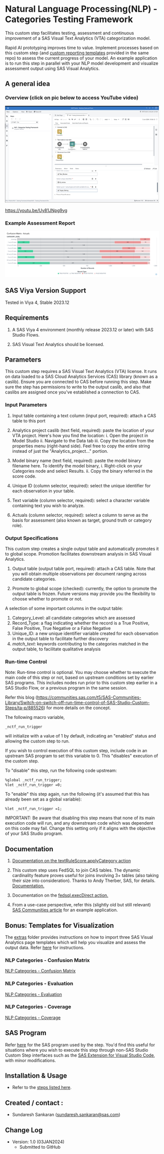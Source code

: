 # Natural Language Processing(NLP) - Categories Testing Framework

This custom step facilitates testing, assessment and continuous improvement of a SAS Visual Text Analytics (VTA) categorization model. 

Rapid AI prototyping improves time to value.  Implement processes based on this custom step (and [custom reporting templates](./extras/Import%20Report%20Templates.md) provided in the same repo) to assess the current progress of your model.  An example application is to run this step in parallel with your NLP model development and visualize assessment output using SAS Visual Analytics.

## A general idea 

### Overview (click on pic below to access YouTube video)

[![NLP - Categories Testing Framework](./img/NLP%20-%20Categories%20Testing%20Framework.png)](https://youtu.be/Uy81JNpg9vg)

https://youtu.be/Uy81JNpg9vg

### Example Assessment Report
![Example Report](./img/Example%20assessment%20Report.png)

## SAS Viya Version Support
Tested in Viya 4, Stable 2023.12

## Requirements

1. A SAS Viya 4 environment (monthly release 2023.12 or later) with SAS Studio Flows.

2. SAS Visual Text Analytics should be licensed.

## Parameters

This custom step requires a SAS Visual Text Analytics (VTA) license. It runs on data loaded to a SAS Cloud Analytics Services (CAS) library (known as a caslib). Ensure you are connected to CAS before running this step. Make sure the step has permissions to write to the output caslib, and also that caslibs are assigned once you've established a connection to CAS.

### Input Parameters

1. Input table containing a text column (input port, required): attach a CAS table to this port

2. Analytics project caslib (text field, required):  paste the location of your VTA project.  Here's how you find the location:
   i.   Open the project in Model Studio 
   ii.  Navigate to the Data tab
   iii. Copy the location from the properties menu (right-hand side).  Feel free to copy the entire string instead of just the \"Analytics_project...\" portion.

3. Model binary name (text field, required): paste the model binary filename here.  To identify the model binary, 
   i. Right-click on your Categories node and select Results.
  ii. Copy the binary referred in the score code.

4. Unique ID (column selector, required): select the unique identifier for each observation in your table.

5. Text variable (column selector, required): select a character variable containing text you wish to analyze.

6. Actuals (column selector, required): select a column to serve as the basis for assessment (also known as  target, ground truth or category role).

### Output Specifications

This custom step creates a single output table and automatically promotes it to global scope. Promotion facilitates downstream analysis in SAS Visual Analytics. 

1.  Output table (output table port, required): attach a CAS table.  Note that you will obtain multiple observations per document ranging across candidate categories. 

2.  Promote to global scope (checked):  currently, the option to promote the output table is frozen.  Future versions may provide you the flexibility to choose whether to promote or not.

A selection of some important columns in the output table:

1. Category_Level: all candidate categories which are assessed
2. Record_Type: a flag indicating whether the record is a True Positive, False Positive, True Negative or a False Negative
3. Unique_ID: a new unique identifier variable  created for each observation in the output table to facilitate further discovery
4.  _match_text_: keywords contributing to the categories matched in the output table, to facilitate qualitative analysis

### Run-time Control

Note: Run-time control is optional.  You may choose whether to execute the main code of this step or not, based on upstream conditions set by earlier SAS programs.  This includes nodes run prior to this custom step earlier in a SAS Studio Flow, or a previous program in the same session.

Refer this blog (https://communities.sas.com/t5/SAS-Communities-Library/Switch-on-switch-off-run-time-control-of-SAS-Studio-Custom-Steps/ta-p/885526) for more details on the concept.

The following macro variable,

```sas
_nctf_run_trigger
```

will initialize with a value of 1 by default, indicating an \"enabled\" status and allowing the custom step to run.

If you wish to control execution of this custom step, include code in an upstream SAS program to set this variable to 0.  This \"disables\" execution of the custom step.

To \"disable\" this step, run the following code upstream:

```sas
%global _nctf_run_trigger;
%let _nctf_run_trigger =0;
```

To \"enable\" this step again, run the following (it's assumed that this has already been set as a global variable):

```sas
%let _nctf_run_trigger =1;
```

IMPORTANT: Be aware that disabling this step means that none of its main execution code will run, and any  downstream code which was dependent on this code may fail.  Change this setting only if it aligns with the objective of your SAS Studio program.

## Documentation
1.  [Documentation on the textRuleScore.applyCategory action](https://go.documentation.sas.com/doc/en/pgmsascdc/default/casvtapg/cas-textrulescore-applycategory.htm)

2. This custom step uses FedSQL to join CAS tables.  The dynamic cardinality feature proves useful for joins involving 3+ tables (also taking their size into consideration).  Thanks to Andy Therber, SAS, for details.  [Documentation.](https://go.documentation.sas.com/doc/en/pgmsascdc/default/casfedsql/p0lrihvbn5xnfdn1a86poyhemp9f.htm)

3. Documentation on the [fedsql.execDirect action.](https://go.documentation.sas.com/doc/en/pgmsascdc/default/caspg/cas-fedsql-execdirect.htm)

4. From a use-case perspective, refer this (slightly old but still relevant) [SAS Communities article](https://communities.sas.com/t5/SAS-Communities-Library/Priming-the-pump-for-better-risk-assessment/ta-p/565370) for an example application. 

## Bonus: Templates for Visualization

The [extras](./extras/) folder provides instructions on how to import three SAS Visual Analytics page templates which will help you visualize and assess the output data.  Refer [here](/extras/Import%20Report%20Templates.md) for instructions.

### NLP Categories - Confusion Matrix

[NLP Categories - Confusion Matrix](./img/NLP%20Categories%20-%20Confusion%20Matrix.png)

### NLP Categories - Evaluation

[NLP Categories - Evaluation](./img/NLP%20Categories%20-%20Evaluation.png)

### NLP Categories - Coverage

[NLP Categories - Coverage](./img/NLP%20Categories%20-%20Coverage.png)

## SAS Program

Refer [here](./extras/NLP%20-%20Categories%20Testing%20Framework.sas) for the SAS program used by the step.  You'd find this useful for situations where you wish to execute this step through non-SAS Studio Custom Step interfaces such as the [SAS Extension for Visual Studio Code](https://github.com/sassoftware/vscode-sas-extension), with minor modifications. 


## Installation & Usage
- Refer to the [steps listed here](https://github.com/sassoftware/sas-studio-custom-steps#getting-started---making-a-custom-step-from-this-repository-available-in-sas-studio).

## Created / contact : 

- Sundaresh Sankaran (sundaresh.sankaran@sas.com)

## Change Log

* Version: 1.0  (03JAN2024)
  * Submitted to GitHub
